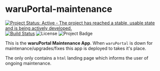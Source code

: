 # waruPortal-maintenance

[![Project Status: Active - The project has reached a stable, usable state and is being actively developed.](http://www.repostatus.org/badges/latest/active.svg)](http://www.repostatus.org/#active) [![Build Status](https://travis-ci.org/aberWARU/waruPortal-maintenance.svg?branch=master)](https://travis-ci.org/aberWARU/waruPortal-maintenance) ![License](https://img.shields.io/badge/license-GNU%20GPL%20v3.0-blue.svg "GNU GPL v3.0") ![Project Badge](https://img.shields.io/badge/shiny-waruPortal-ff69b4.svg)

This is the **waruPortal Maintenance App**. When `waruPortal` is down for maintenance/upgrades/fixes this app is deployed to takes it's place.

The only only contains a `html` landing page which informs the user of ongoing maintenance.


